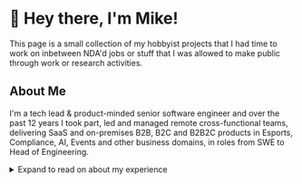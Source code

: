 # :wave: Hey there, I'm Mike!

This page is a small collection of my hobbyist projects that I had time to work on inbetween NDA'd jobs or stuff that I was allowed to make public through work or research activities.

## About Me

I'm a tech lead & product-minded senior software engineer and over the past 12 years I took part, led and managed remote cross-functional teams, delivering SaaS and on-premises B2B, B2C and B2B2C products in Esports, Compliance, AI, Events and other business domains, in roles from SWE to Head of Engineering.


<details><summary>Expand to read on about my experience</summary>
<br/>

Throughout my career, transitioning from individual contributor roles to head of engineering positions, I've developed a deep technical expertise alongside strategic leadership in both engineering and product-oriented capacities. I have experience with both front-end and back-end development, data analysis, workflow engineering and ensuring seamless delivery of high-quality software products. My tenure in various roles has been characterised by a commitment to bridging the gap between technical challenges and business objectives, facilitating delivery of solutions that resonate with users and achieve significant business impact.

<br/>

My headline skills:

- Mastery in engineering scalable, reliable software solutions, marked by a profound understanding of the software development lifecycle from concept through deployment and beyond.
- Skilled leadership in cross-functional engineering teams, championing agile methodologies, and fostering an environment that encourages innovation, transparency, and growth.
- Proven ability to manage, prioritise, and guide projects to success while minimising risks and maintaining tight focus on delivering value and enhancing the customer experience.
- Direct engagement with stakeholders, translating technical details into business terms and vice-versa to align project objectives with user needs and business goals.

<br/>

Qualifications:

- Extensive software engineering experience underpinned by practical knowledge in a wide array of programming languages and technological frameworks, including expertise in GenAI technologies ( LLM, LDM).
- Robust application of data-driven decision-making processes, leveraging deep analytics skills to inform strategy and optimise product functionality.
- Agile project delivery expertise, with a history of adapting and customising methodologies to fit the unique needs of diverse teams and projects, enhancing productivity and efficiency.
- Effective communication and facilitation, building trust and alignment among teams and stakeholders through transparent dialogue.

<br/>

Tech & Tools:

- JavaScript/TypeScript, C#, Python, Go, C/C++, PHP.
- React, Redux, .NET Core, ASP.NET, Node.js, SQL/NoSQL.
- GenAI (LLM, LDM), ML & DS, AWS, Azure, Docker, Git.
- Agile (Scrum/Kanban), ITSM, SAFe, RUP, Waterfall.

</details>

<!--
**MNeverOff/MNeverOff** is a ✨ _special_ ✨ repository because its `README.md` (this file) appears on your GitHub profile.

Here are some ideas to get you started:

- 🔭 I’m currently working on ...
- 🌱 I’m currently learning ...
- 👯 I’m looking to collaborate on ...
- 🤔 I’m looking for help with ...
- 💬 Ask me about ...
- 📫 How to reach me: ...
- 😄 Pronouns: ...
- ⚡ Fun fact: ...
-->
